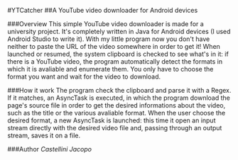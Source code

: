 #YTCatcher
##A YouTube video downloader for Android devices

###Overview
This simple YouTube video downloader is made for a university project. It's completely written in Java for Android devices (I used Android Studio to write it).
With my little program now you don't have neither to paste the URL of the video somewhere in order to get it!
When launched or resumed, the system clipboard is checked to see what's in it: if there is a YouTube video, the program automatically detect the formats in which it is avaliable and enumerate them. You only have to choose the format you want and wait for the video to download.

###How it work
The program check the clipboard and parse it with a Regex. If it matches, an AsyncTask is executed, in which the program download the page's source file in order to get the desired informations about the video, such as the title or the various avaliable format.
When the user choose the desired format, a new AsyncTask is launched: this time it open an input stream directly with the desired video file and, passing through an output stream, saves it on a file.

###Author
*Castellini Jacopo*
